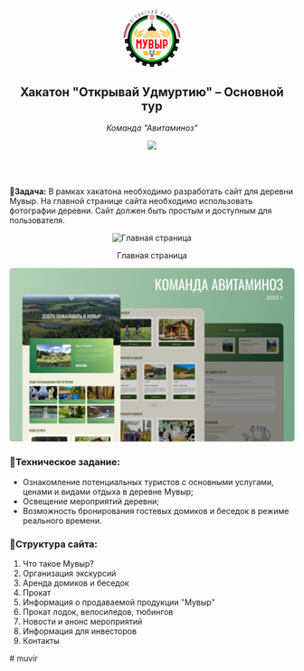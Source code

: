 
<p align="center">
    <img src="public/assets/img/logoround_transparent.png" width="100" alt="Лого сайта">
</p>
<h2 align="center">Хакатон "Открывай Удмуртию" – Основной тур</h2>
<p align="center"><i>Команда "Авитаминоз"</i></p>
<p align="center">
    <img src="https://sun9-62.userapi.com/impg/4N0RF-U0HTSTHXPDKOKCxvYUlqv2MvO5Fkwi7w/N1yiEhgghwc.jpg?size=1280x1280&quality=96&sign=c208d9a7f022088d81c506e6133e87f5&type=album" width="150">
</p><br><br>

📌<b>Задача:</b> В рамках хакатона необходимо разработать сайт для деревни Мувыр. На
главной странице сайта необходимо использовать фотографии деревни. Сайт
должен быть простым и доступным для пользователя. 

<p align="center">
    <img src="public/assets/img/screen_gif.gif" alt="Главная страница">
</p>
<p align="center">
    Главная страница
</p>

<p align="center">
    <img src="public/assets/img/preview.png" alt="Главная страница">
</p>


<h3>📌Техническое задание:</h3>
<ul>
    <li>Ознакомление потенциальных туристов с основными услугами, ценами и видами отдыха в деревне Мувыр;</li>
    <li>Освещение мероприятий деревни;</li>
    <li>Возможность бронирования гостевых домиков и беседок в режиме реального времени. </li>
</ul>

<h3>📌Структура сайта:</h3>
<ol>
    <li>Что такое Мувыр?</li>
    <li>Организация экскурсий</li>
    <li>Аренда домиков и беседок</li>
    <li>Прокат</li>
    <li>Информация о продаваемой продукции "Мувыр"</li>
    <li>Прокат лодок, велосипедов, тюбингов</li>
    <li>Новости и анонс мероприятий</li>
    <li>Информация для инвесторов</li>
    <li>Контакты</li>
</ol># muvir
